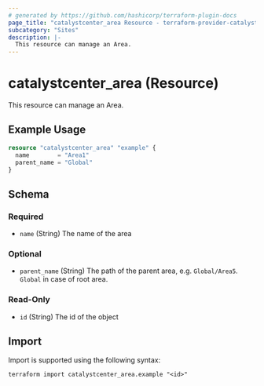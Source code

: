 ```yaml
---
# generated by https://github.com/hashicorp/terraform-plugin-docs
page_title: "catalystcenter_area Resource - terraform-provider-catalystcenter"
subcategory: "Sites"
description: |-
  This resource can manage an Area.
---
```


# catalystcenter_area (Resource)

This resource can manage an Area.

## Example Usage

```terraform
resource "catalystcenter_area" "example" {
  name        = "Area1"
  parent_name = "Global"
}
```

<!-- schema generated by tfplugindocs -->
## Schema

### Required

- `name` (String) The name of the area

### Optional

- `parent_name` (String) The path of the parent area, e.g. `Global/Area5`. `Global` in case of root area.

### Read-Only

- `id` (String) The id of the object

## Import

Import is supported using the following syntax:

```shell
terraform import catalystcenter_area.example "<id>"
```
